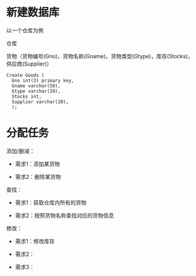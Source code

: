 # 新建数据库

  以一个仓库为例
  
  仓库
  
  货物（货物编号(Gno)，货物名称(Gname)，货物类型(Gtype)，库存(Stocks)，供应商(Supplier)）
  
    Create Goods (
      Gno int(3) primary key,
      Gname varchar(50),
      Gtype varchar(20),
      Stocks int,
      Supplier varchar(20),
      );
  
  

# 分配任务

添加/删减：

 - 需求1：添加某货物 
  
 - 需求2：删除某货物

查找：

  - 需求1：获取仓库内所有的货物
  
  - 需求2：按照货物名称查找对应的货物信息
  
修改：

  - 需求1：修改库存

  - 需求2：
  
  - 需求3：


  
  
  
